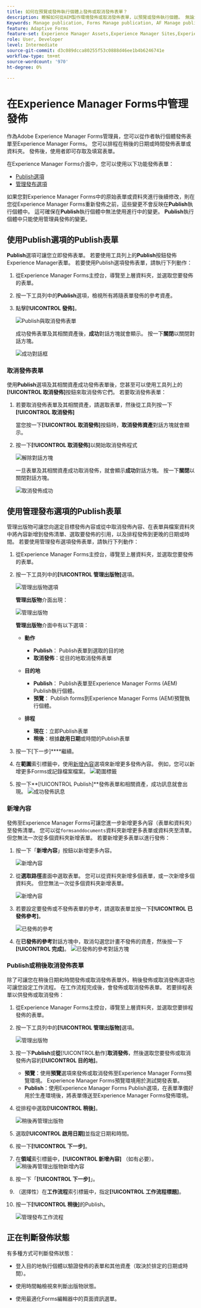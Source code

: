 ```yaml
---
title: 如何在預覽或發佈執行個體上發佈或取消發佈表單？
description: 瞭解如何從AEM製作環境發佈或取消發佈表單，以預覽或發佈執行個體。 無論您是在預備環境中測試表單，還是為一般使用者即時部署，AEM都能提供簡化的工具，讓您有效率地管理此程式。
Keywords: Manage publication, Forms Manage publication, AF Manage publication, Adaptive Forms Manage publication, Cloud Manage publication
feature: Adaptive Forms
feature-set: Experience Manager Assets,Experience Manager Sites,Experience Manager, Experience Manager Forms, Experience Manager Cloud Manager
role: User, Developer
level: Intermediate
source-git-commit: d3c089dcca80255f53c0888d46ee1b4b6246741e
workflow-type: tm+mt
source-wordcount: '970'
ht-degree: 0%

---
```



# 在Experience Manager Forms中管&#x200B;理發佈

作為Adobe Experience Manager Forms管理員，您可以從作者執行個體發佈表單至Experience Manager Forms。 您可以排程在稍後的日期或時間發佈表單或資料夾。 發佈後，使用者即可存取及填寫表單。

在Experience Manager Forms介面中，您可以使用以下功能發佈表單：
* [Publish選項](#publish-forms-using-the-publish-option)
* [管理發布選項](#publish-forms-using-the-manage-publication-option)

如果您對Experience Manager Forms中的原始表單或資料夾進行後續修改，則在您從Experience Manager Forms重新發佈之前，這些變更不會反映在&#x200B;**Publish**&#x200B;執行個體中。 這可確保在&#x200B;**Publish**&#x200B;執行個體中無法使用進行中的變更。 **Publish**&#x200B;執行個體中只能使用管理員發佈的變更。

## 使用Publish選項的Publish表單

**Publish**&#x200B;選項可讓您立即發佈表單。 若要使用工具列上的&#x200B;**Publish**&#x200B;按鈕發佈Experience Manager表單。 若要使用Publish選項發佈表單，請執行下列動作：

1. 從Experience Manager Forms主控台，導覽至上層資料夾，並選取您要發佈的表單。
1. 按一下工具列中的&#x200B;**Publish**&#x200B;選項，檢視所有將隨表單發佈的參考資產。
1. 點擊&#x200B;**[!UICONTROL 發佈]**。

   ![Publish與取消發佈表單](/help/edge/docs/forms/assets/publish-form-option.png)

   成功發佈表單及其相關資產後，**成功**&#x200B;對話方塊就會顯示。 按一下&#x200B;**關閉**&#x200B;以關閉對話方塊。

   ![成功對話框](/help/forms/assets/publish-success.png)

### 取消發佈表單

使用&#x200B;**Publish**&#x200B;選項及其相關資產成功發佈表單後，您甚至可以使用工具列上的&#x200B;**[!UICONTROL 取消發佈]**&#x200B;按鈕來取消發佈它們。 若要取消發佈表單：

1. 若要取消發佈表單及其相關資產，請選取表單，然後從工具列按一下&#x200B;**[!UICONTROL 取消發佈]**

   當您按一下&#x200B;**[!UICONTROL 取消發佈]**&#x200B;按鈕時，**取消發佈資產**&#x200B;對話方塊就會顯示。
1. 按一下&#x200B;**[!UICONTROL 取消發佈]**&#x200B;以開始取消發佈程式

   ![解除對話方塊](/help/forms/assets/unpublish-asset.png)

   一旦表單及其相關資產成功取消發佈，就會顯示&#x200B;**成功**&#x200B;對話方塊。 按一下&#x200B;**關閉**&#x200B;以關閉對話方塊。

   ![取消發佈成功](/help/forms/assets/unpublishing-start.png)

## 使用管理發布選項的Publish表單

管理出版物可讓您向選定目標發佈內容或從中取消發佈內容、在表單與檔案資料夾中將內容新增到發佈清單、選取要發佈的引用，以及排程發佈到更晚的日期或時間。  若要使用管理發布選項發佈表單，請執行下列動作：

1. 從Experience Manager Forms主控台，導覽至上層資料夾，並選取您要發佈的表單。
1. 按一下工具列中的&#x200B;**[!UICONTROL 管理出版物]**&#x200B;選項。

   ![管理出版物選項](/help/forms/assets/manage-publication-option.png)

   **管理出版物**&#x200B;介面出現：

   ![管理出版物](/help/forms/assets/manage-publication.png)

   **管理出版物**&#x200B;介面中有以下選項：

   * **動作**

      * **Publish**： Publish表單到選取的目的地
      * **取消發佈**：從目的地取消發佈表單

   * **目的地**

      * **Publish**： Publish表單至Experience Manager Forms (AEM) Publish執行個體。
      * **預覽**： Publish forms到Experience Manager Forms (AEM)預覽執行個體。

   * **排程**

      * **現在**：立即Publish表單
      * **稍後**：根據&#x200B;**啟用日期**&#x200B;或時間的Publish表單

1. 按一下[下一步]****&#x200B;繼續。
1. 在&#x200B;**範圍**&#x200B;索引標籤中，使用[新增內容](#add-content)選項來新增更多發佈內容。 例如，您可以新增更多Forms或記錄檔案檔案。
   ![範圍標籤](/help/forms/assets/scope-tab.png)
1. 按一下&#x200B;**[!UICONTROL Publish]**發佈表單和相關資產，成功訊息就會出現。
   ![成功發佈訊息](/help/forms/assets/publish-successful.png)

### 新增內容

發佈至Experience Manager Forms可讓您進一步新增更多內容（表單和資料夾）至發佈清單。 您可以從`formsanddocuments`資料夾新增更多表單或資料夾至清單。 但您無法一次從多個資料夾新增表單。 若要新增更多表單以進行發佈：

1. 按一下「**新增內容**」按鈕以新增更多內容。

   ![新增內容](/help/forms/assets/add-content.png)

1. 從&#x200B;**選取路徑**&#x200B;畫面中選取表單。 您可以從資料夾新增多個表單，或一次新增多個資料夾。 但您無法一次從多個資料夾新增表單。

   ![新增內容](/help/forms/assets/add-assets.png)

1. 若要設定要發佈或不發佈表單的參考，請選取表單並按一下&#x200B;**[!UICONTROL 已發佈參考]**。

   ![已發佈的參考](/help/forms/assets/published-references.png)

1. 在&#x200B;**已發佈的參考**&#x200B;對話方塊中，取消勾選您計畫不發佈的資產，然後按一下&#x200B;**[!UICONTROL 完成]**。
   ![已發佈的參考對話方塊](/help/forms/assets/published-references-dialog.png)

<!--
### Include Folder Settings
By default, publishing a folder to Experience Manager Forms publishes all the assets, subfolders, and their references. To filter the folder for publishing:

1. Click **[Include Folder Settings]** to filter the folder.

    ![Include folder](/help/forms/assets/include-folder.png)

    The **[UICONTROL Include Folder Settings]** dialog appears. 
    
    ![Include folder dialog](/help/forms/assets/include-folder-dialog.png)
    
    The **[UICONTROL Include Folder Settings]** includes following options:

    * **[!UICONTROL Include folder contents]** checkbox. 
        * If selected, all forms and assets in the chosen folder, its subfolders (including all forms and assets within them), and references are published.
        * If not selected, only the forms and assets in the selected folder are published, while subfolder forms and assets are not.

    * **[!UICONTROL Include only immediate folder contents]** checkbox
        Selecting the **[!UICONTROL Include folder contents]** checkbox enables the **[!UICONTROL Include only immediate folder contents]** checkbox for selection.

        * If you select both options, all the forms and assets of the selected folder, subfolders (empty), and references are published. The forms and assets of the subfolders are not published.
        * -->


### Publish或稍後取消發佈表單

除了可讓您在稍後日期和時間發佈或取消發佈表單外，稍後發佈或取消發佈選項也可讓您設定工作流程。 在工作流程完成後，會發佈或取消發佈表單。 若要排程表單以供發佈或取消發佈：

1. 從Experience Manager Forms主控台，導覽至上層資料夾，並選取您要排程發佈的表單。
1. 按一下工具列中的&#x200B;**[!UICONTROL 管理出版物]**&#x200B;選項。

   ![管理出版物](/help/forms/assets/manage-publication.png)

1. 按一下&#x200B;**Publish**&#x200B;或&#x200B;**從**[!UICONTROL &#x200B;動作&#x200B;]**取消發佈**，然後選取您要發佈或取消發佈內容的&#x200B;**[!UICONTROL 目的地]**。
   * **預覽**：使用&#x200B;**預覽**&#x200B;選項來發佈或取消發佈至Experience Manager Forms預覽環境。 Experience Manager Forms預覽環境用於測試開發表單。
   * **Publish**：使用Experience Manager Forms Publish選項，在表單準備好用於生產環境後，將表單傳送至Experience Manager Forms發佈環境。

1. 從排程中選取&#x200B;**[!UICONTROL 稍後]**。

   ![稍後再管理出版物](/help/forms/assets/manage-publication-later.png)

1. 選取&#x200B;**[!UICONTROL 啟用日期]**&#x200B;並指定日期和時間。
1. 按一下&#x200B;**[!UICONTROL 下一步]**。
1. 在&#x200B;**領域**&#x200B;索引標籤中，**[!UICONTROL 新增內容]** （如有必要）。
   ![稍後再管理出版物新增內容](/help/forms/assets/publish-later-add-content.png)
1. 按一下「**[!UICONTROL 下一步]**」。
1. （選擇性）在&#x200B;**工作流程**&#x200B;索引標籤中，指定&#x200B;**[!UICONTROL 工作流程標題]**。
1. 按一下&#x200B;**[!UICONTROL 稍後]**&#x200B;的Publish。

   ![管理發布工作流程](/help/forms/assets/manage-publication-workflows.png)

## 正在判斷發佈狀態

有多種方式可判斷發佈狀態：

* 登入目的地執行個體以驗證發佈的表單和其他資產（取決於排定的日期或時間）。

* 使用時間軸檢視來判斷出版物狀態。

* 使用最適化Forms編輯器中的頁面資訊選單。
